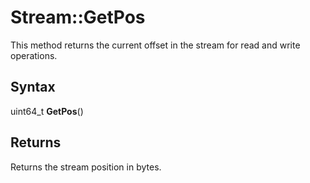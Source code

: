 # Stream::GetPos #
This method returns the current offset in the stream for read and write operations.

## Syntax ##
uint64_t **GetPos**()

## Returns ##
Returns the stream position in bytes.
